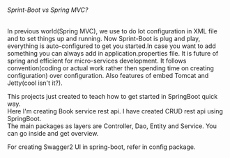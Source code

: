 <h6>Sprint-Boot vs Spring MVC?</h6>  
In previous world(Spring MVC), we use to do lot configuration in XML file and to set things up and running.     
Now Sprint-Boot is plug and play, everything is auto-configured to get you started.In case you want to add something you can
always add in application.properties file.      
It is future of spring and efficient for micro-services development.        
It follows convention(coding or actual work rather then spending time on creating configuration) over configuration.
Also features of embed Tomcat and Jetty(cool isn't it?).
        
                
This projects just created to teach how to get started in SpringBoot quick way.     
Here I'm creating Book service rest api. I have created CRUD rest api using SpringBoot.     
The main packages as layers are Controller, Dao, Entity and Service. You can go inside and get
overview.

For creating Swagger2 UI in spring-boot, refer in config package.